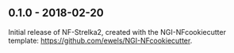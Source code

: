 
## 0.1.0 - 2018-02-20
Initial release of NF-Strelka2, created with the NGI-NFcookiecutter template: https://github.com/ewels/NGI-NFcookiecutter.
